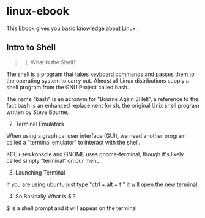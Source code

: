 # linux-ebook
This Ebook gives you basic knowledge about Linux . 

<h2> Intro to Shell </h2>

> 1. What Is the Shell?

The shell is a program that takes keyboard commands and passes them to the operating system to carry
out. Almost all Linux distributions supply a shell program from the GNU Project called
bash.

The name "bash" is an acronym for “Bourne Again SHell”, a reference to the fact
bash is an enhanced replacement for sh, the original Unix shell program written by
Steve Bourne.

2. Terminal Emulators

When using a graphical user interface (GUI), we need another program called a "terminal
emulator" to interact with the shell.

KDE uses konsole and GNOME uses gnome-terminal, though it's
likely called simply “terminal” on our menu.

3. Launching Terminal

If you are using ubuntu just type "ctrl + alt + t " it will open the new terminal.

4. So Basically What is $ ?

$ is a shell prompt and it will appear on the terminal

